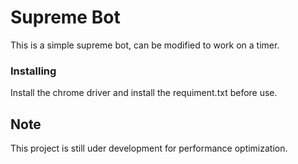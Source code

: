 # Supreme Bot
This is a simple supreme bot, can be modified to work on a timer. 

### Installing

Install the chrome driver and install the requiment.txt before use.


## Note

This project is still uder development for performance optimization.  

